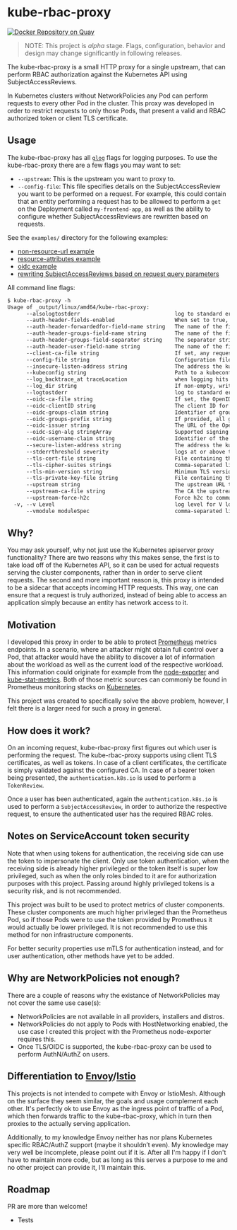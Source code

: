 # kube-rbac-proxy

[![Docker Repository on Quay](https://quay.io/repository/brancz/kube-rbac-proxy/status "Docker Repository on Quay")](https://quay.io/repository/brancz/kube-rbac-proxy)

> NOTE: This project is *alpha* stage. Flags, configuration, behavior and design may change significantly in following releases.

The kube-rbac-proxy is a small HTTP proxy for a single upstream, that can perform RBAC authorization against the Kubernetes API using SubjectAccessReviews.

In Kubernetes clusters without NetworkPolicies any Pod can perform requests to every other Pod in the cluster. This proxy was developed in order to restrict requests to only those Pods, that present a valid and RBAC authorized token or client TLS certificate.

## Usage

The kube-rbac-proxy has all [`glog`](https://github.com/golang/glog) flags for logging purposes. To use the kube-rbac-proxy there are a few flags you may want to set:

* `--upstream`: This is the upstream you want to proxy to.
* `--config-file`: This file specifies details on the SubjectAccessReview you want to be performed on a request. For example, this could contain that an entity performing a request has to be allowed to perform a `get` on the Deployment called `my-frontend-app`, as well as the ability to configure whether SubjectAccessReviews are rewritten based on requests.

See the `examples/` directory for the following examples:

* [non-resource-url example](examples/non-resource-url)
* [resource-attributes example](examples/resource-attributes)
* [oidc example](examples/oidc)
* [rewriting SubjectAccessReviews based on request query parameters](examples/rewrites)

All command line flags:

[embedmd]:# (_output/help.txt)
```txt
$ kube-rbac-proxy -h
Usage of _output/linux/amd64/kube-rbac-proxy:
      --alsologtostderr                              log to standard error as well as files
      --auth-header-fields-enabled                   When set to true, kube-rbac-proxy adds auth-related fields to the headers of http requests sent to the upstream
      --auth-header-forwardedfor-field-name string   The name of the field inside a http(2) request header to tell the upstream server about the originating IP address of the client connecting through the proxy (default "x-forwarded-for")
      --auth-header-groups-field-name string         The name of the field inside a http(2) request header to tell the upstream server about the user's groups (default "x-remote-groups")
      --auth-header-groups-field-separator string    The separator string used for concatenating multiple group names in a groups header field's value (default "|")
      --auth-header-user-field-name string           The name of the field inside a http(2) request header to tell the upstream server about the user's name (default "x-remote-user")
      --client-ca-file string                        If set, any request presenting a client certificate signed by one of the authorities in the client-ca-file is authenticated with an identity corresponding to the CommonName of the client certificate.
      --config-file string                           Configuration file to configure kube-rbac-proxy.
      --insecure-listen-address string               The address the kube-rbac-proxy HTTP server should listen on.
      --kubeconfig string                            Path to a kubeconfig file, specifying how to connect to the API server. If unset, in-cluster configuration will be used
      --log_backtrace_at traceLocation               when logging hits line file:N, emit a stack trace (default :0)
      --log_dir string                               If non-empty, write log files in this directory
      --logtostderr                                  log to standard error instead of files
      --oidc-ca-file string                          If set, the OpenID server's certificate will be verified by one of the authorities in the oidc-ca-file, otherwise the host's root CA set will be used.
      --oidc-clientID string                         The client ID for the OpenID Connect client, must be set if oidc-issuer-url is set.
      --oidc-groups-claim string                     Identifier of groups in JWT claim, by default set to 'groups' (default "groups")
      --oidc-groups-prefix string                    If provided, all groups will be prefixed with this value to prevent conflicts with other authentication strategies.
      --oidc-issuer string                           The URL of the OpenID issuer, only HTTPS scheme will be accepted. If set, it will be used to verify the OIDC JSON Web Token (JWT).
      --oidc-sign-alg stringArray                    Supported signing algorithms, default RS256 (default [RS256])
      --oidc-username-claim string                   Identifier of the user in JWT claim, by default set to 'email' (default "email")
      --secure-listen-address string                 The address the kube-rbac-proxy HTTPs server should listen on.
      --stderrthreshold severity                     logs at or above this threshold go to stderr (default 2)
      --tls-cert-file string                         File containing the default x509 Certificate for HTTPS. (CA cert, if any, concatenated after server cert)
      --tls-cipher-suites strings                    Comma-separated list of cipher suites for the server. Values are from tls package constants (https://golang.org/pkg/crypto/tls/#pkg-constants). If omitted, the default Go cipher suites will be used
      --tls-min-version string                       Minimum TLS version supported. Value must match version names from https://golang.org/pkg/crypto/tls/#pkg-constants. (default "VersionTLS12")
      --tls-private-key-file string                  File containing the default x509 private key matching --tls-cert-file.
      --upstream string                              The upstream URL to proxy to once requests have successfully been authenticated and authorized.
      --upstream-ca-file string                      The CA the upstream uses for TLS connection. This is required when the upstream uses TLS and its own CA certificate
      --upstream-force-h2c                           Force h2c to communiate with the upstream. This is required when the upstream speaks h2c(http/2 cleartext - insecure variant of http/2) only. For example, go-grpc server in the insecure mode, such as helm's tiller w/o TLS, speaks h2c only
  -v, --v Level                                      log level for V logs
      --vmodule moduleSpec                           comma-separated list of pattern=N settings for file-filtered logging
```

## Why?

You may ask yourself, why not just use the Kubernetes apiserver proxy functionality? There are two reasons why this makes sense, the first is to take load off of the Kubernetes API, so it can be used for actual requests serving the cluster components, rather than in order to serve client requests. The second and more important reason is, this proxy is intended to be a sidecar that accepts incoming HTTP requests. This way, one can ensure that a request is truly authorized, instead of being able to access an application simply because an entity has network access to it.

## Motivation

I developed this proxy in order to be able to protect [Prometheus](https://prometheus.io/) metrics endpoints. In a scenario, where an attacker might obtain full control over a Pod, that attacker would have the ability to discover a lot of information about the workload as well as the current load of the respective workload. This information could originate for example from the [node-exporter](https://github.com/prometheus/node_exporter) and [kube-stat-metrics](https://github.com/kubernetes/kube-state-metrics). Both of those metric sources can commonly be found in Prometheus monitoring stacks on [Kubernetes](https://kubernetes.io/).

This project was created to specifically solve the above problem, however, I felt there is a larger need for such a proxy in general.

## How does it work?

On an incoming request, kube-rbac-proxy first figures out which user is performing the request. The kube-rbac-proxy supports using client TLS certificates, as well as tokens. In case of a client certificates, the certificate is simply validated against the configured CA. In case of a bearer token being presented, the `authentication.k8s.io` is used to perform a `TokenReview`.

Once a user has been authenticated, again the `authentication.k8s.io` is used to perform a `SubjectAccessReview`, in order to authorize the respective request, to ensure the authenticated user has the required RBAC roles.

## Notes on ServiceAccount token security

Note that when using tokens for authentication, the receiving side can use the token to impersonate the client. Only use token authentication, when the receiving side is already higher privileged or the token itself is super low privileged, such as when the only roles binded to it are for authorization purposes with this project. Passing around highly privileged tokens is a security risk, and is not recommended.

This project was built to be used to protect metrics of cluster components. These cluster components are much higher privileged than the Prometheus Pod, so if those Pods were to use the token provided by Prometheus it would actually be lower privileged. It is not recommended to use this method for non infrastructure components.

For better security properties use mTLS for authentication instead, and for user authentication, other methods have yet to be added.

## Why are NetworkPolicies not enough?

There are a couple of reasons why the existance of NetworkPolicies may not cover the same use case(s):

* NetworkPolicies are not available in all providers, installers and distros.
* NetworkPolicies do not apply to Pods with HostNetworking enabled, the use case I created this project with the Prometheus node-exporter requires this.
* Once TLS/OIDC is supported, the kube-rbac-proxy can be used to perform AuthN/AuthZ on users.

## Differentiation to [Envoy](https://www.envoyproxy.io/)/[Istio](https://istio.io/)

This projects is not intended to compete with Envoy or IstioMesh. Although on the surface they seem similar, the goals and usage complement each other. It's perfectly ok to use Envoy as the ingress point of traffic of a Pod, which then forwards traffic to the kube-rbac-proxy, which in turn then proxies to the actually serving application.

Additionally, to my knowledge Envoy neither has nor plans Kubernetes specific RBAC/AuthZ support (maybe it shouldn’t even). My knowledge may very well be incomplete, please point out if it is. After all I'm happy if I don't have to maintain more code, but as long as this serves a purpose to me and no other project can provide it, I'll maintain this.

## Roadmap

PR are more than welcome!

* Tests
